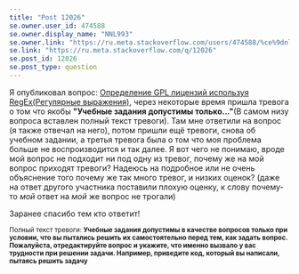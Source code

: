```yaml
---
title: "Post 12026"
se.owner.user_id: 474588
se.owner.display_name: "ΝNL993"
se.owner.link: "https://ru.meta.stackoverflow.com/users/474588/%ce%9dnl993"
se.link: "https://ru.meta.stackoverflow.com/q/12026"
se.post_id: 12026
se.post_type: question
---
```

<p>Я опубликовал вопрос: <a href="https://ru.stackoverflow.com/q/1418897/">Определение GPL лицензий используя RegEx(Регулярные выражения)</a>, через некоторые время пришла тревога о том что якобы <strong>&quot;Учебные задания допустимы только...&quot;</strong>(В самом низу вопроса вставлен полный текст тревоги). Там мне ответили на вопрос (я также отвечал на него), потом пришли ещё тревоги, снова об учебном задании, а третья тревога была о том что моя проблема больше не воспроизводится и так далее. Я вот чего не понимаю, вроде мой вопрос не подходит ни под одну из тревог, почему же на мой вопрос приходят тревоги? Надеюсь на подробное или не очень объяснение того почему же так много тревог, и низких оценок? (даже на ответ другого участника поставили плохую оценку, к слову почему-то <em>мой</em> ответ на <em>мой</em> же вопрос не трогали)</p>
<p>Заранее спасибо тем кто ответит!</p>
<p><sub>Полный текст тревоги: <strong>Учебные задания допустимы в качестве вопросов только при условии, что вы пытались решить их самостоятельно перед тем, как задать вопрос. Пожалуйста, отредактируйте вопрос и укажите, что именно вызвало у вас трудности при решении задачи. Например, приведите код, который вы написали, пытаясь решить задачу</strong></sub></p>
